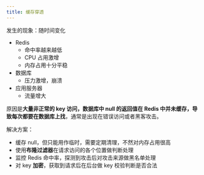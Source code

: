 ```yaml
---
title: 缓存穿透
---
```


发生的现象：随时间变化  
- Redis 
  - 命中率越来越低
  - CPU 占用激增
  - 内存占用十分平稳
- 数据库
  - 压力激增，崩溃
- 应用服务器
  - 流量增大

原因是**大量非正常的 key 访问，数据库中 null 的返回值在 Redis 中并未缓存，导致每次都要在数据库上找**，通常是出现在错误访问或者黑客攻击。  

解决方案：  
- 缓存 null，但只能用作临时，需要定期清理，不然对内存占用很高
- 使用**布隆过滤器**在请求访问的各个位置做判断处理
- 监控 Redis 命中率，探测到攻击后对攻击来源做黑名单处理
- 对 key **加密**，获取到请求后在后台做 key 校验判断是否合法